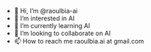 - 👋 Hi, I’m @raoulbia-ai
- 👀 I’m interested in AI
- 🌱 I’m currently learning AI
- 💞️ I’m looking to collaborate on AI
- 📫 How to reach me raoulbia.ai at gmail.com

<!---
raoulbia-ai/raoulbia-ai is a ✨ special ✨ repository because its `README.md` (this file) appears on your GitHub profile.
You can click the Preview link to take a look at your changes.
--->
